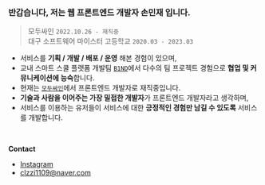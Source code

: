 ### 반갑습니다, 저는 웹 프론트엔드 개발자 손민재 입니다.
> 모두싸인 `2022.10.26 - 재직중`   
> 대구 소프트웨어 마이스터 고등학교 `2020.03 - 2023.03`
- 서비스를 **기획 / 개발 / 배포 / 운영** 해본 경험이 있으며, 
- 교내 스마트 스쿨 플랫폼 개발팀 [`B1ND`](https://github.com/Team-B1ND)에서 다수의 팀 프로젝트 경험으로 **협업 및 커뮤니케이션에 능숙**합니다.
- 현재는 [`모두싸인`](https://www.modusign.co.kr/)에서 프론트엔드 개발자로 재직중입니다.
- **기술과 사람을 이어주는 가장 밀접한 개발자**가 프론트엔드 개발자라고 생각하며, 
- 서비스를 이용하는 유저들이 서비스에 대한 **긍정적인 경험만 남길 수 있도록** 서비스를 개발합니다.

<br/>

**Contact**
- [Instagram](https://www.instagram.com/clzzi.dev)
- clzzi1109@naver.com

